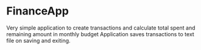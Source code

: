 # FinanceApp
Very simple application to create transactions and calculate total spent and remaining amount in monthly budget
Application saves transactions to text file on saving and exiting.
